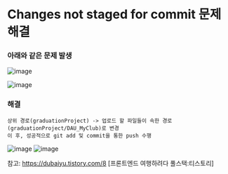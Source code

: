 # Changes not staged for commit 문제해결  

### 아래와 같은 문제 발생  
![image](https://user-images.githubusercontent.com/49461207/177387188-b8e6389f-3462-4bcf-a5b2-bfc5f034f4db.png)

![image](https://user-images.githubusercontent.com/49461207/177387472-3aa12d9e-130d-4d5b-bb1a-78747dcc289a.png)


### 해결
```
상위 경로(graduationProject) -> 업로드 할 파일들이 속한 경로(graduationProject/DAU_MyClub)로 변경  
이 후, 성공적으로 git add 및 commit을 통한 push 수행  
```
![image](https://user-images.githubusercontent.com/49461207/177387580-50701f8c-0d2f-4fc3-9fed-c85cdf00ae88.png)
![image](https://user-images.githubusercontent.com/49461207/177387676-986aced4-0d6c-441b-89a8-05c12d92feea.png)  

참고: https://dubaiyu.tistory.com/8 [프론트엔드 여행하려다 풀스택:티스토리]
